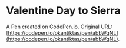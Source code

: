 # Valentine Day to Sierra

A Pen created on CodePen.io. Original URL: [https://codepen.io/okantiktas/pen/abbWqNL](https://codepen.io/okantiktas/pen/abbWqNL).

